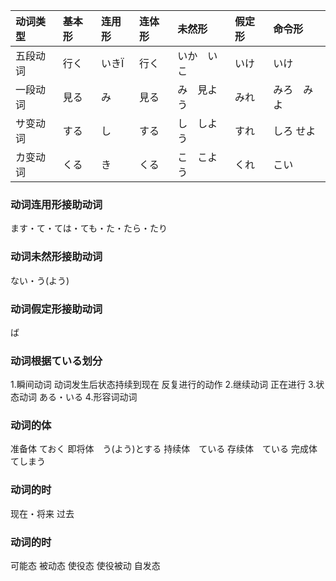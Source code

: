 |动词类型|基本形   | 连用形 | 连体形 | 未然形 | 假定形 | 命令形|
|:-------------|:-------------|:---------|:---------|:-------|:---------|:---------|
|五段动词| 行く|  いきÏ| 行く|  いか　いこ| いけ |いけ |
|一段动词| 見る|  み | 見る|  み　見よう| みれ |みろ　みよ |
|サ变动词| する|  し | する|  し　しよう| すれ |しろ せよ|
|カ变动词| くる|  き | くる|  こ　こよう| くれ |こい |

### 动词连用形接助动词 
ます・て・ては・ても・た・たら・たり
### 动词未然形接助动词
ない・う(よう)
### 动词假定形接助动词
ば

### 动词根据ている划分
1.瞬间动词 动词发生后状态持续到现在 反复进行的动作
2.继续动词 正在进行
3.状态动词 ある・いる
4.形容词动词

### 动词的体
准备体  ておく
即将体　う(よう)とする
持续体　ている
存续体　ている
完成体　てしまう



### 动词的时
现在・将来
过去

### 动词的时
可能态
被动态
使役态
使役被动
自发态
